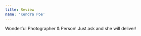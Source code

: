 ```yaml
---
title: Review
name: 'Kendra Poe'
---
```


Wonderful Photographer & Person! Just ask and she will deliver!
